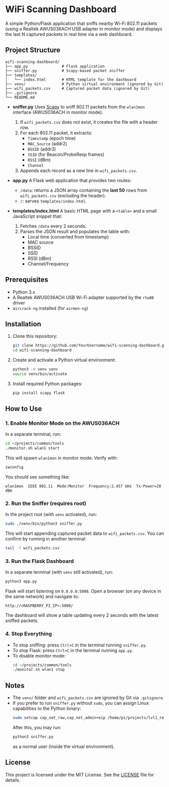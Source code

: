 # WiFi Scanning Dashboard

A simple Python/Flask application that sniffs nearby Wi-Fi 802.11 packets (using a Realtek AWUS036ACH USB adapter in monitor mode) and displays the last N captured packets in real time via a web dashboard.

## Project Structure

```
wifi-scanning-dashboard/
├── app.py               # Flask application
├── sniffer.py           # Scapy-based packet sniffer
├── templates/
│   └── index.html       # HTML template for the dashboard
├── venv/                # Python virtual environment (ignored by Git)
├── wifi_packets.csv     # Captured packet data (ignored by Git)
├── .gitignore
└── README.md
```

- **sniffer.py**
  Uses [Scapy](https://scapy.net/) to sniff 802.11 packets from the `wlan1mon` interface (AWUS036ACH in monitor mode).
  1. If `wifi_packets.csv` does not exist, it creates the file with a header row.
  2. For each 802.11 packet, it extracts:
     - `Timestamp` (epoch time)
     - `MAC_Source` (addr2)
     - `BSSID` (addr3)
     - `SSID` (for Beacon/ProbeResp frames)
     - `RSSI` (dBm)
     - `Channel`
  3. Appends each record as a new line in `wifi_packets.csv`.

- **app.py**
  A Flask web application that provides two routes:
  - `/data`: returns a JSON array containing the **last 50** rows from `wifi_packets.csv` (excluding the header).
  - `/`: serves `templates/index.html`.

- **templates/index.html**
  A basic HTML page with a `<table>` and a small JavaScript snippet that:
  1. Fetches `/data` every 2 seconds.
  2. Parses the JSON result and populates the table with:
     - Local time (converted from timestamp)
     - MAC source
     - BSSID
     - SSID
     - RSSI (dBm)
     - Channel/Frequency

## Prerequisites

- Python 3.x
- A Realtek AWUS036ACH USB Wi-Fi adapter supported by the `rtw88` driver
- `aircrack-ng` installed (for `airmon-ng`)

## Installation

1. Clone this repository:
   ```bash
   git clone https://github.com/YourUsername/wifi-scanning-dashboard.git
   cd wifi-scanning-dashboard
   ```

2. Create and activate a Python virtual environment:
   ```bash
   python3 -m venv venv
   source venv/bin/activate
   ```

3. Install required Python packages:
   ```bash
   pip install scapy flask
   ```

## How to Use

### 1. Enable Monitor Mode on the AWUS036ACH

In a separate terminal, run:
```bash
cd ~/projects/common/tools
./monitor.sh wlan1 start
```
This will spawn `wlan1mon` in monitor mode. Verify with:
```bash
iwconfig
```
You should see something like:
```
wlan1mon  IEEE 802.11  Mode:Monitor  Frequency:2.457 GHz  Tx-Power=20 dBm
```

### 2. Run the Sniffer (requires root)

In the project root (with `venv` activated), run:
```bash
sudo ./venv/bin/python3 sniffer.py
```
This will start appending captured packet data to `wifi_packets.csv`. You can confirm by running in another terminal:
```bash
tail -f wifi_packets.csv
```

### 3. Run the Flask Dashboard

In a separate terminal (with `venv` still activated), run:
```bash
python3 app.py
```
Flask will start listening on `0.0.0.0:5000`. Open a browser (on any device in the same network) and navigate to:
```
http://<RASPBERRY_PI_IP>:5000/
```
The dashboard will show a table updating every 2 seconds with the latest sniffed packets.

### 4. Stop Everything

- To stop sniffing: press `Ctrl+C` in the terminal running `sniffer.py`.  
- To stop Flask: press `Ctrl+C` in the terminal running `app.py`.  
- To disable monitor mode:
  ```bash
  cd ~/projects/common/tools
  ./monitor.sh wlan1 stop
  ```

## Notes

- The `venv/` folder and `wifi_packets.csv` are ignored by Git via `.gitignore`.  
- If you prefer to run `sniffer.py` without `sudo`, you can assign Linux capabilities to the Python binary:
  ```bash
  sudo setcap cap_net_raw,cap_net_admin+eip /home/pi/projects/lvl1_recon/wifi_spy/venv/bin/python3
  ```
  After this, you may run:
  ```bash
  python3 sniffer.py
  ```
  as a normal user (inside the virtual environment).

## License

This project is licensed under the MIT License. See the [LICENSE](LICENSE) file for details.
